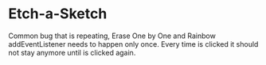 # Etch-a-Sketch
Common bug that is repeating, Erase One by One and Rainbow addEventListener needs to happen only once. Every time is clicked it should not stay anymore until is clicked again.
